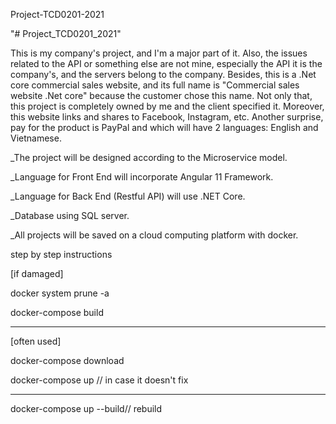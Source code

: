 Project-TCD0201-2021

"# Project_TCD0201_2021" 

This is my company's project, and I'm a major part of it. Also, the issues related to the API or something else are not mine, especially the API it is the company's, and the servers belong to the company. Besides, this is a .Net core commercial sales website, and its full name is "Commercial sales website .Net core" because the customer chose this name. Not only that, this project is completely owned by me and the client specified it. Moreover, this website links and shares to Facebook, Instagram, etc. Another surprise, pay for the product is PayPal and which will have 2 languages: English and Vietnamese.

_The project will be designed according to the Microservice model.




_Language for Front End will incorporate Angular 11 Framework.




_Language for Back End (Restful API) will use .NET Core.




_Database using SQL server.




_All projects will be saved on a cloud computing platform with docker.




step by step instructions

[if damaged]




docker system prune -a



docker-compose build



---------------------


[often used]



docker-compose download



docker-compose up // in case it doesn't fix



---------------------



docker-compose up --build// rebuild
